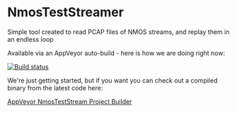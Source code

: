 # NmosTestStreamer

Simple tool created to read PCAP files of NMOS streams, and replay them in an endless loop

Available via an AppVeyor auto-build - here is how we are doing right now: 

[![Build status](https://ci.appveyor.com/api/projects/status/n8pjx3skbia2al83/branch/master?svg=true)](https://ci.appveyor.com/project/cinegy/NmosTestStreamer/branch/master)

We're just getting started, but if you want you can check out a compiled binary from the latest code here:

[AppVeyor NmosTestStream Project Builder](https://ci.appveyor.com/project/cinegy/NmosTestStreamer)


